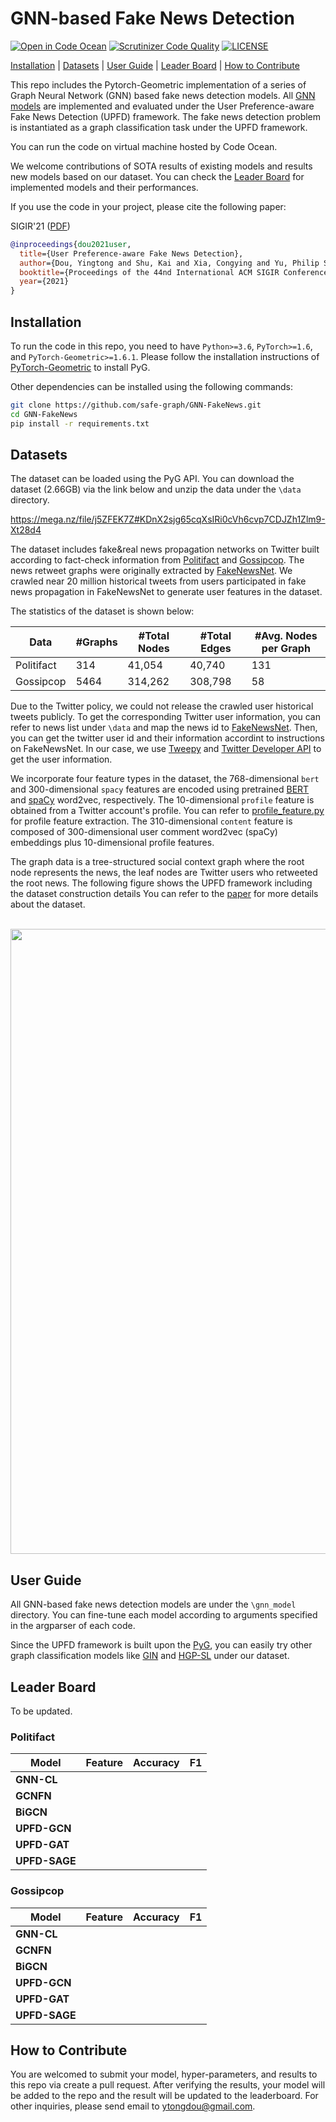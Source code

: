 # GNN-based Fake News Detection
[![Open in Code Ocean](https://codeocean.com/codeocean-assets/badge/open-in-code-ocean.svg)](https://github.com/safe-graph/GNN-FakeNews)
[![Scrutinizer Code Quality](https://scrutinizer-ci.com/g/safe-graph/GNN-FakeNews/badges/quality-score.png?b=main)](https://scrutinizer-ci.com/g/safe-graph/GNN-FakeNews/?branch=main)
[![LICENSE](https://img.shields.io/github/license/safe-graph/GNN-FakeNews)](https://github.com/safe-graph/GNN-FakeNews/blob/main/LICENSE)


[Installation](#installation) | [Datasets](#datasets) | [User Guide](#user-guide) | [Leader Board](#leader-board) | [How to Contribute](#how-to-contribute)


This repo includes the Pytorch-Geometric implementation of a series of Graph Neural Network (GNN) based fake news detection models.
All [GNN models](#leader-board) are implemented and evaluated under the User Preference-aware Fake News Detection (UPFD) framework.
The fake news detection problem is instantiated as a graph classification task under the UPFD framework. 


You can run the code on virtual machine hosted by Code Ocean.

We welcome contributions of SOTA results of existing models and results new models based on our dataset.
You can check the [Leader Board](#leader-board) for implemented models and their performances.

If you use the code in your project, please cite the following paper:

SIGIR'21 ([PDF](https://github.com/safe-graph/GNN-FakeNews))
```bibtex
@inproceedings{dou2021user,
  title={User Preference-aware Fake News Detection},
  author={Dou, Yingtong and Shu, Kai and Xia, Congying and Yu, Philip S. and Sun, Lichao},
  booktitle={Proceedings of the 44nd International ACM SIGIR Conference on Research and Development in Information Retrieval},
  year={2021}
}
```

## Installation

To run the code in this repo, you need to have `Python>=3.6`, `PyTorch>=1.6`, and `PyTorch-Geometric>=1.6.1`.
Please follow the installation instructions of [PyTorch-Geometric](https://github.com/rusty1s/pytorch_geometric) to install PyG.

Other dependencies can be installed using the following commands:

```bash
git clone https://github.com/safe-graph/GNN-FakeNews.git
cd GNN-FakeNews
pip install -r requirements.txt
```

## Datasets

The dataset can be loaded using the PyG API. You can download the dataset (2.66GB) via the link below and
unzip the data under the `\data` directory.

https://mega.nz/file/j5ZFEK7Z#KDnX2sjg65cqXsIRi0cVh6cvp7CDJZh1Zlm9-Xt28d4

The dataset includes fake&real news propagation networks on Twitter built according to fact-check information from
[Politifact](https://www.politifact.com/) and [Gossipcop](https://www.gossipcop.com/).
The news retweet graphs were originally extracted by [FakeNewsNet](https://github.com/KaiDMML/FakeNewsNet).
We crawled near 20 million historical tweets from users participated in fake news propagation in FakeNewsNet to
generate user features in the dataset.

The statistics of the dataset is shown below:

| Data  | #Graphs  | #Total Nodes  | #Total Edges  | #Avg. Nodes per Graph  |
|-------|--------|--------|--------|--------|
| Politifact | 314   |  41,054  | 40,740 |  131 |
| Gossipcop |  5464  |  314,262  | 308,798  |  58  |


Due to the Twitter policy, we could not release the crawled user historical tweets publicly.
To get the corresponding Twitter user information, you can refer to news list under `\data`
and map the news id to [FakeNewsNet](https://github.com/KaiDMML/FakeNewsNet).
Then, you can get the twitter user id and their information accordint to instructions on FakeNewsNet.
In our case, we use [Tweepy](https://www.tweepy.org/) and [Twitter Developer API](https://developer.twitter.com/en) to get the user information.

We incorporate four feature types in the dataset, the 768-dimensional `bert` and 300-dimensional `spacy` features 
are encoded using pretrained [BERT](https://github.com/hanxiao/bert-as-service) and [spaCy](https://spacy.io/models/en#en_core_web_lg) word2vec, respectively.
The 10-dimensional `profile` feature is obtained from a Twitter account's profile.
You can refer to [profile_feature.py](https://github.com/safe-graph/GNN-FakeNews/blob/master/utils/profile_feature.py) for profile feature extraction.
The 310-dimensional `content` feature is composed of 300-dimensional user comment word2vec (spaCy) embeddings
plus 10-dimensional profile features.

The graph data is a tree-structured social context graph where the root node represents the news,
the leaf nodes are Twitter users who retweeted the root news.
The following figure shows the UPFD framework including the dataset construction details 
You can refer to the [paper](https://arxiv.org/pdf/2005.00625.pdf) for more details about the dataset.

<p align="center">
    <br>
    <a href="https://github.com/safe-graph/GNN-FakeNews">
        <img src="https://github.com/safe-graph/GNN-FakeNews/blob/main/overview.png" width="1000"/>
    </a>
    <br>
<p>

## User Guide

All GNN-based fake news detection models are under the `\gnn_model` directory.
You can fine-tune each model according to arguments specified in the argparser of each code.

Since the UPFD framework is built upon the [PyG](https://github.com/rusty1s/pytorch_geometric), you can easily try other graph classification models
like [GIN](https://github.com/rusty1s/pytorch_geometric/blob/master/examples/mutag_gin.py) and [HGP-SL](https://github.com/cszhangzhen/HGP-SL)
under our dataset.

## Leader Board

To be updated.

### Politifact
| Model  | Feature  | Accuracy  | F1  |
|-------|--------|--------|--------|
| **GNN-CL** |    |    |  |
| **GCNFN** |   |  |   |
| **BiGCN** |    |  | |
| **UPFD-GCN** |  |  |  |
| **UPFD-GAT** |  |  |  |
| **UPFD-SAGE** |    |  |  |

### Gossipcop
| Model  | Feature  | Accuracy  | F1  |
|-------|--------|--------|--------|
| **GNN-CL** |    |    |  |
| **GCNFN** |   |  |   |
| **BiGCN** |    |  | |
| **UPFD-GCN** |  |  |  |
| **UPFD-GAT** |  |  |  |
| **UPFD-SAGE** |    |  |  |

## How to Contribute
You are welcomed to submit your model, hyper-parameters, and results to this repo via create a pull request.
After verifying the results, your model will be added to the repo and the result will be updated to the leaderboard.
For other inquiries, please send email to [ytongdou@gmail.com](mailto:ytongdou@gmail.com).


